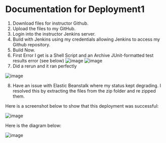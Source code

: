 # Documentation for Deployment1
1. Download files for instructor Github.
2. Upload the files to my GitHub.
3. Login into the instructor Jenkins server.
4. Build with Jenkins using my credentials allowing Jenkins to access my Github repository.
5. Build Now.
6. First Error I get is a Shell Script and an Archive JUnit-formatted test results error (see below)
![image](https://github.com/auzhangLABS/C4_deployment1/assets/138344000/9412401d-e892-42aa-985a-f2d82750e26c)
![image](https://github.com/auzhangLABS/C4_deployment1/assets/138344000/859f13da-7af4-4174-bc43-af24fa87b759)
7. Did a rerun and it ran perfectly

![image](https://github.com/auzhangLABS/C4_deployment1/assets/138344000/95f97ed4-935f-4750-beeb-029fc572ade3)

8. Have an issue with Elastic Beanstalk where my status kept degrading. I resolved this by extracting the files from the zip folder and re zipped them.


Here is a screenshot below to show that this deployment was successful:

![image](https://github.com/auzhangLABS/C4_deployment1/assets/138344000/c7e978fe-8644-45e3-84d6-e94e0f9976e6)


Here is the diagram below:

![image](https://github.com/auzhangLABS/C4_deployment1/assets/138344000/bacbb05d-1771-4aee-8421-d89c9f6427f4)




